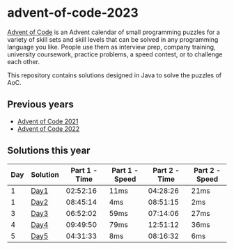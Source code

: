 # advent-of-code-2023

[Advent of Code](https://adventofcode.com/) is an Advent calendar of small programming puzzles for a variety of skill
sets and skill levels that can be solved in any programming language you like.
People use them as interview prep, company training, university coursework, practice problems, a speed contest, or to
challenge each other.

This repository contains solutions designed in Java to solve the puzzles of AoC.

## Previous years

- [Advent of Code 2021](https://github.com/gjong/advent-of-code-2021)
- [Advent of Code 2022](https://github.com/gjong/advent-of-code-2022)

## Solutions this year

| Day | Solution                                                         | Part 1 - Time | Part 1 - Speed | Part 2 - Time | Part 2 - Speed |
|-----|------------------------------------------------------------------|---------------|----------------|---------------|----------------|
| 1   | [Day1](src/main/java/com/github/gjong/advent2023/days/Day1.java) | 02:52:16      | 11ms           | 04:28:26      | 21ms           |
| 1   | [Day2](src/main/java/com/github/gjong/advent2023/days/Day2.java) | 08:45:14      | 4ms            | 08:51:15      | 2ms            |
| 3   | [Day3](src/main/java/com/github/gjong/advent2023/days/Day3.java) | 06:52:02      | 59ms           | 07:14:06      | 27ms           |
| 4   | [Day4](src/main/java/com/github/gjong/advent2023/days/Day4.java) | 09:49:50      | 79ms           | 12:51:12      | 36ms           |
| 5   | [Day5](src/main/java/com/github/gjong/advent2023/days/Day5.java) | 04:31:33      | 8ms            | 08:16:32      | 6ms            |
